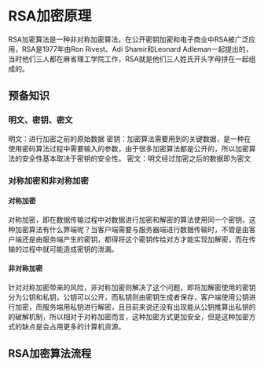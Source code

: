 # RSA加密原理
RSA加密算法是一种非对称加密算法，在公开密钥加密和电子商业中RSA被广泛应用，RSA是1977年由Ron Rivest、Adi Shamir和Leonard Adleman一起提出的，当时他们三人都在麻省理工学院工作，RSA就是他们三人姓氏开头字母拼在一起组成的。

## 预备知识
### 明文、密钥、密文
明文：进行加密之前的原始数据
密钥：加密算法需要用到的关键数据，是一种在使用密码算法过程中需要输入的参数，由于很多加密算法都是公开的，所以加密算法的安全性基本取决于密钥的安全性。
密文：明文经过加密之后的数据即为密文
### 对称加密和非对称加密
#### 对称加密
对称加密，即在数据传输过程中对数据进行加密和解密的算法使用同一个密钥，这种加密算法有什么弊端呢？当客户端需要与服务器端进行数据传输时，不管是由客户端还是由服务端产生的密钥，都得将这个密钥传给对方才能实现加解密，而在传输的过程中就可能造成密钥的泄漏。
#### 非对称加密  
针对对称加密带来的风险，非对称加密则解决了这个问题，即将加解密使用的密钥分为公钥和私钥，公钥可以公开，而私钥则由密钥生成者保存，客户端使用公钥进行加密，而服务端用私钥进行解密，且目前来说还没有出现能从公钥推算出私钥的的破解机制，所以相对于对称加密而言，这种加密方式更加安全，但是这种加密方式的缺点是会占用更多的计算机资源。
## RSA加密算法流程
